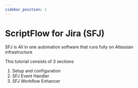 ```yaml
---
sidebar_position: 1
---
```


# ScriptFlow for Jira (SFJ)

SFJ is All in one automation software that runs fully on Atlassian infrastructure

This tutorial consists of 3 sections

1. Setup and configuration
2. SFJ Event Handler
3. SFJ Workflow Enhancer
